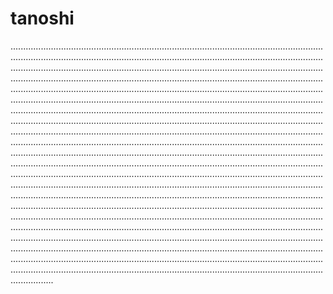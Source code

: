 # tanoshi

.........................................................................................................................................................................................................................................................................................................................................................................................................................................................................................................................................................................................................................................................................................................................................................................................................................................................................................................................................................................................................................................................................................................................................................................................................................................................................................................................................................................................................................................................................................................................................................................................................................................................................................................................................................................................................................................................................................................................................................................................................................................................................................................................................................................................................................................................................................................................................................................................................................................................................................................................................................................................................................................................................................................................................................................................................................................................